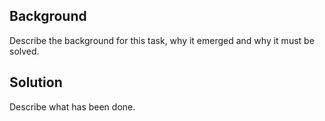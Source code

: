 ## Background

Describe the background for this task, why it emerged and why it must be solved.

## Solution

Describe what has been done.
